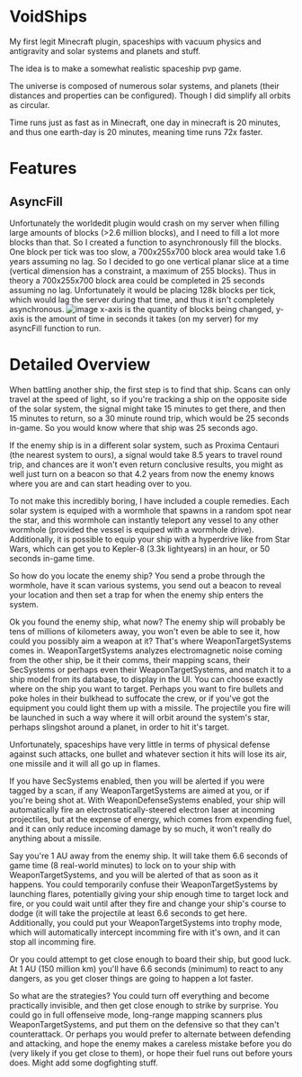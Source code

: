 # VoidShips
My first legit Minecraft plugin, spaceships with vacuum physics and antigravity and solar systems and planets and stuff.

The idea is to make a somewhat realistic spaceship pvp game.

The universe is composed of numerous solar systems, and planets (their distances and properties can be configured). Though I did simplify all orbits as circular.

Time runs just as fast as in Minecraft, one day in minecraft is 20 minutes, and thus one earth-day is 20 minutes, meaning time runs 72x faster.

# Features

## AsyncFill
Unfortunately the worldedit plugin would crash on my server when filling large amounts of blocks (>2.6 million blocks), and I need to fill a lot more blocks than that. So I created a function to asynchronously fill the blocks. One block per tick was too slow, a 700x255x700 block area would take 1.6 years assuming no lag. So I decided to go one vertical planar slice at a time (vertical dimension has a constraint, a maximum of 255 blocks). Thus in theory a 700x255x700 block area could be completed in 25 seconds assuming no lag. Unfortunately it would be placing 128k blocks per tick, which would lag the server during that time, and thus it isn't completely asynchronous.
![image](https://user-images.githubusercontent.com/50182007/176157768-2ac0b4ab-5609-48cd-86b9-1906c15b68df.png)
x-axis is the quantity of blocks being changed, y-axis is the amount of time in seconds it takes (on my server) for my asyncFill function to run.

# Detailed Overview

When battling another ship, the first step is to find that ship. Scans can only travel at the speed of light, so if you're tracking a ship on the opposite side of the solar system, the signal might take 15 minutes to get there, and then 15 minutes to return, so a 30 minute round trip, which would be 25 seconds in-game.
So you would know where that ship was 25 seconds ago.

If the enemy ship is in a different solar system, such as Proxima Centauri (the nearest system to ours), a signal would take 8.5 years to travel round trip, and chances are it won't even return conclusive results, you might as well just turn on a beacon so that 4.2 years from now the enemy knows where you are and can start heading over to you.

To not make this incredibly boring, I have included a couple remedies. Each solar system is equiped with a wormhole that spawns in a random spot near the star, and this wormhole can instantly teleport any vessel to any other wormhole (provided the vessel is equiped with a wormhole drive). Additionally, it is possible to equip your ship with a hyperdrive like from Star Wars, which can get you to Kepler-8 (3.3k lightyears) in an hour, or 50 seconds in-game time.

So how do you locate the enemy ship?
You send a probe through the wormhole, have it scan various systems, you send out a beacon to reveal your location and then set a trap for when the enemy ship enters the system.

Ok you found the enemy ship, what now?
The enemy ship will probably be tens of millions of kilometers away, you won't even be able to see it, how could you possibly aim a weapon at it? That's where WeaponTargetSystems comes in. WeaponTargetSystems analyzes electromagnetic noise coming from the other ship, be it their comms, their mapping scans, their SecSystems or perhaps even their WeaponTargetSystems, and match it to a ship model from its database, to display in the UI. You can choose exactly where on the ship you want to target. Perhaps you want to fire bullets and poke holes in their bulkhead to suffocate the crew, or if you've got the equipment you could light them up with a missile. The projectile you fire will be launched in such a way where it will orbit around the system's star, perhaps slingshot around a planet, in order to hit it's target.

Unfortunately, spaceships have very little in terms of physical defense against such attacks, one bullet and whatever section it hits will lose its air, one missile and it will all go up in flames. 

If you have SecSystems enabled, then you will be alerted if you were tagged by a scan, if any WeaponTargetSystems are aimed at you, or if you're being shot at. With WeaponDefenseSystems enabled, your ship will automatically fire an electrostatically-steered electron laser at incoming projectiles, but at the expense of energy, which comes from expending fuel, and it can only reduce incoming damage by so much, it won't really do anything about a missile.

Say you're 1 AU away from the enemy ship. It will take them 6.6 seconds of game time (8 real-world minutes) to lock on to your ship with WeaponTargetSystems, and you will be alerted of that as soon as it happens. You could temporarily confuse their WeaponTargetSystems by launching flares, potentially giving your ship enough time to target lock and fire, or you could wait until after they fire and change your ship's course to dodge (it will take the projectile at least 6.6 seconds to get here. Additionally, you could put your WeaponTargetSystems into trophy mode, which will automatically intercept incomming fire with it's own, and it can stop all incomming fire.

Or you could attempt to get close enough to board their ship, but good luck. At 1 AU (150 million km) you'll have 6.6 seconds (minimum) to react to any dangers, as you get closer things are going to happen a lot faster.

So what are the strategies? 
You could turn off everything and become practically invisible, and then get close enough to strike by surprise.
You could go in full offenseive mode, long-range mapping scanners plus WeaponTargetSystems, and put them on the defensive so that they can't counterattack.
Or perhaps you would prefer to alternate between defending and attacking, and hope the enemy makes a careless mistake before you do (very likely if you get close to them), or hope their fuel runs out before yours does.
Might add some dogfighting stuff.
